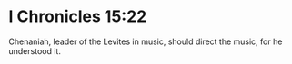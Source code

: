 # I Chronicles 15:22

Chenaniah, leader of the Levites in music, should direct the music, for he understood it.
